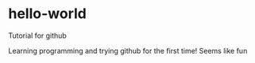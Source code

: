 # hello-world
Tutorial for github

Learning programming and trying github for the first time! Seems like fun
